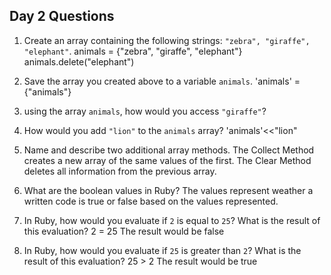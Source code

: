 ## Day 2 Questions

1. Create an array containing the following strings: `"zebra", "giraffe", "elephant"`.
animals = {"zebra", "giraffe", "elephant"}
animals.delete("elephant")

1. Save the array you created above to a variable `animals`.
'animals' = {"animals"}

1. using the array `animals`, how would you access `"giraffe"`?


1. How would you add `"lion"` to the `animals` array?
'animals'<<"lion"

1. Name and describe two additional array methods.
The Collect Method creates a new array of the same values of the first. The Clear Method deletes all information from the previous array.

1. What are the boolean values in Ruby?
The values represent weather a written code is true or false based on the values represented.

1. In Ruby, how would you evaluate if `2` is equal to `25`? What is the result of this evaluation?
2 = 25
The result would be false

1. In Ruby, how would you evaluate if `25` is greater than `2`? What is the result of this evaluation?
25 > 2
The result would be true
